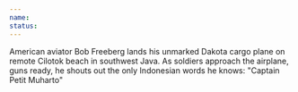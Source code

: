 ```yaml
---
name: 
status: 
---
```


American aviator Bob Freeberg lands his unmarked Dakota cargo plane on
remote Cilotok beach in southwest Java. As soldiers approach the
airplane, guns ready, he shouts out the only Indonesian words he knows:
"Captain Petit Muharto" 
